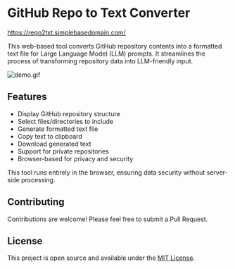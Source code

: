 # GitHub Repo to Text Converter

https://repo2txt.simplebasedomain.com/

This web-based tool converts GitHub repository contents into a formatted text file for Large Language Model (LLM) prompts. It streamlines the process of transforming repository data into LLM-friendly input.

![demo.gif](demo.gif)



## Features

- Display GitHub repository structure
- Select files/directories to include
- Generate formatted text file
- Copy text to clipboard
- Download generated text
- Support for private repositories
- Browser-based for privacy and security

This tool runs entirely in the browser, ensuring data security without server-side processing.

## Contributing

Contributions are welcome! Please feel free to submit a Pull Request.

## License

This project is open source and available under the [MIT License](LICENSE).
